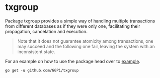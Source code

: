 # txgroup

Package txgroup provides a simple way of handling multiple transactions from different databases as if they were only one, facilitating their propagation, cancelation and execution.

> Note that it does not guarantee atomicity among transactions, one may succeed and the following one fail, leaving the system with an inconsistent state.

For an example on how to use the package head over to [example](./example).

`go get -u github.com/GGP1/txgroup`
